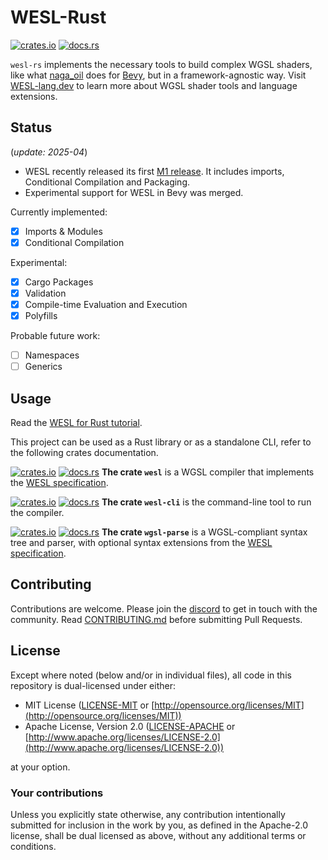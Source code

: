 # WESL-Rust

[![crates.io](https://img.shields.io/crates/v/wesl)][crates-io]
[![docs.rs](https://img.shields.io/docsrs/wesl)][docs-rs]

[crates-io]: https://crates.io/crates/wesl
[docs-rs]: https://docs.rs/wesl/
[spec]: https://github.com/wgsl-tooling-wg/wesl-spec
[discord]: https://discord.gg/Ng5FWmHuSv

`wesl-rs` implements the necessary tools to build complex WGSL shaders, like what [naga_oil](https://github.com/bevyengine/naga_oil) does for [Bevy](https://bevyengine.org/), but in a framework-agnostic way. Visit [WESL-lang.dev](https://wesl-lang.dev/) to learn more about WGSL shader tools and language extensions.

## Status

(*update: 2025-04*)

* WESL recently released its first [M1 release](https://github.com/wgsl-tooling-wg/wesl-spec/issues/54). It includes imports, Conditional Compilation and Packaging.
* Experimental support for WESL in Bevy was merged.

Currently implemented:

* [x] Imports & Modules
* [x] Conditional Compilation

Experimental:

* [x] Cargo Packages
* [x] Validation
* [x] Compile-time Evaluation and Execution
* [x] Polyfills

Probable future work:

* [ ] Namespaces
* [ ] Generics

## Usage

Read the [WESL for Rust tutorial](https://wesl-lang.dev/docs/Getting-Started-Rust).

This project can be used as a Rust library or as a standalone CLI, refer to the following crates documentation.

[![crates.io](https://img.shields.io/crates/v/wesl)](https://crates.io/crates/wesl)
[![docs.rs](https://img.shields.io/docsrs/wesl)](https://docs.rs/wesl)
**The crate `wesl`** is a WGSL compiler that implements the [WESL specification][spec].

[![crates.io](https://img.shields.io/crates/v/wesl)](https://crates.io/crates/wesl)
[![docs.rs](https://img.shields.io/docsrs/wesl)](https://docs.rs/wesl)
**The crate `wesl-cli`** is the command-line tool to run the compiler.

[![crates.io](https://img.shields.io/crates/v/wgsl-parse)](https://crates.io/crates/wgsl-parse)
[![docs.rs](https://img.shields.io/docsrs/wgsl-parse)](https://docs.rs/wgsl-parse)
**The crate `wgsl-parse`** is a WGSL-compliant syntax tree and parser, with optional syntax extensions from the [WESL specification][spec].

## Contributing

Contributions are welcome. Please join the [discord][discord] to get in touch with the community. Read [CONTRIBUTING.md](CONTRIBUTING.md) before submitting Pull Requests.

## License

Except where noted (below and/or in individual files), all code in this repository is dual-licensed under either:

* MIT License ([LICENSE-MIT](LICENSE-MIT) or [http://opensource.org/licenses/MIT](http://opensource.org/licenses/MIT))
* Apache License, Version 2.0 ([LICENSE-APACHE](LICENSE-APACHE) or [http://www.apache.org/licenses/LICENSE-2.0](http://www.apache.org/licenses/LICENSE-2.0))

at your option.

### Your contributions

Unless you explicitly state otherwise,
any contribution intentionally submitted for inclusion in the work by you,
as defined in the Apache-2.0 license,
shall be dual licensed as above,
without any additional terms or conditions.
